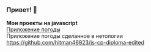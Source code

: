 ### Привет! 👋

<b>Мои проекты на javascript </b> <br>
<a href =" https://github.com/hitman46923/Weather-App/">Приложение погоды </a> <br>
Приложение погоды сделанное в нетологии https://github.com/hitman46923/js-cp-diploma-edited
